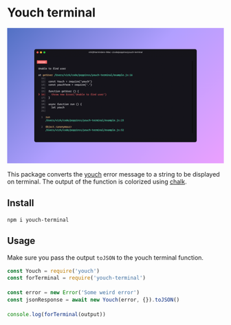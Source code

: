 # Youch terminal

![](youch-terminal.jpeg)

This package converts the [youch](https://npmjs.com/package/youch) error message to a string to be displayed on terminal. The output of the function is colorized using [chalk](https://npmjs.com/package/chalk).

## Install
```
npm i youch-terminal
```

## Usage
Make sure you pass the output `toJSON` to the youch terminal function.

```js
const Youch = require('youch')
const forTerminal = require('youch-terminal')

const error = new Error('Some weird error')
const jsonResponse = await new Youch(error, {}).toJSON()

console.log(forTerminal(output))
```
